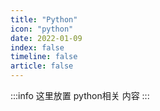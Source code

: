 ```yaml
---
title: "Python"
icon: "python"
date: 2022-01-09
index: false
timeline: false
article: false
---
```

:::info
这里放置 python相关 内容
:::

<Catalog />
